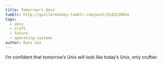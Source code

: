 ```yaml
---
title: Tomorrow’s Unix
tumblr: http://guillermonkey.tumblr.com/post/3143229654
tags:
  - unix
  - cruft
  - future
  - operating-systems
author: Russ Cox
---
```


I’m confident that tomorrow’s Unix will look like today’s Unix, only cruftier.
